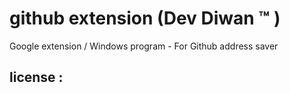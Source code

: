 # github extension (Dev Diwan ™ ) 


 Google extension / Windows program - For Github address saver 













 ## license : 
